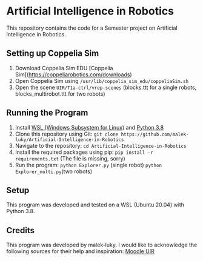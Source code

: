 # Artificial Intelligence in Robotics

This repository contains the code for a Semester project on Artificial Intelligence in Robotics.

## Setting up Coppelia Sim

1. Download Coppelia Sim EDU [Coppelia Sim[(https://coppeliarobotics.com/downloads)
2. Open Coppelia Sim using `/usr/lib/coppelia_sim_edu/coppeliaSim.sh`
3. Open the scene `UIR/T1a-ctrl/vrep-scenes` (blocks.ttt for a single robots, blocks_multirobot.ttt for two robots)

## Running the Program

1. Install [WSL (Windows Subsystem for Linux)](https://docs.microsoft.com/en-us/windows/wsl/install-win10) and [Python 3.8](https://www.python.org/downloads/)
2. Clone this repository using Git: `git clone https://github.com/malek-luky/Artificial-Intelligence-in-Robotics`
3. Navigate to the repository: `cd Artificial-Intelligence-in-Robotics`
4. Install the required packages using pip: `pip install -r requirements.txt` (The file is missing, sorry)
5. Run the program: `python Explorer.py` (single robot) `python Explorer_multi.py`(two robots)

## Setup

This program was developed and tested on a WSL (Ubuntu 20.04) with Python 3.8.

## Credits

This program was developed by malek-luky. I would like to acknowledge the following sources for their help and inspiration:
[Moodle UIR](https://cw.fel.cvut.cz/b221/courses/uir/hw/start)